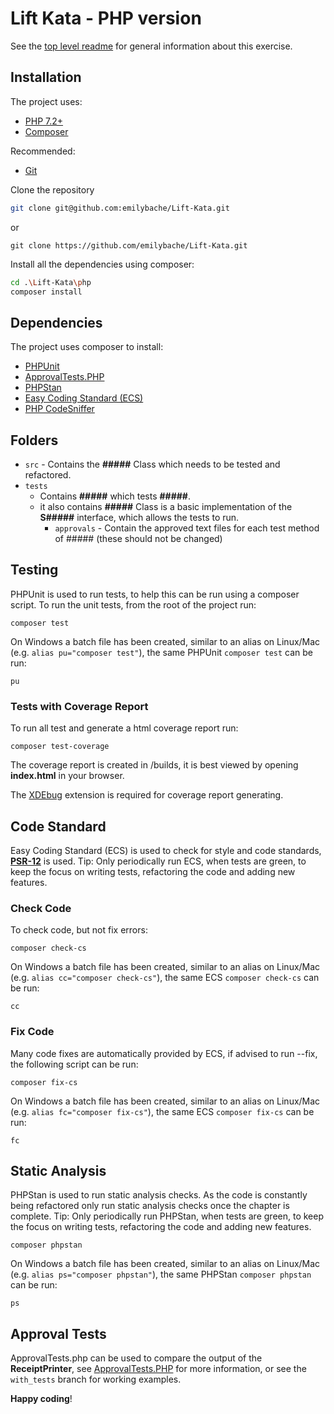 # Lift Kata - PHP version

See the [top level readme](../README.md) for general information about this exercise.

## Installation

The project uses:

- [PHP 7.2+](https://www.php.net/downloads.php)
- [Composer](https://getcomposer.org)

Recommended:

- [Git](https://git-scm.com/downloads)

Clone the repository

```sh
git clone git@github.com:emilybache/Lift-Kata.git
```

or

```shell script
git clone https://github.com/emilybache/Lift-Kata.git
```

Install all the dependencies using composer:

```sh
cd .\Lift-Kata\php
composer install
```

## Dependencies

The project uses composer to install:

- [PHPUnit](https://phpunit.de/)
- [ApprovalTests.PHP](https://github.com/approvals/ApprovalTests.php)
- [PHPStan](https://github.com/phpstan/phpstan)
- [Easy Coding Standard (ECS)](https://github.com/symplify/easy-coding-standard) 
- [PHP CodeSniffer](https://github.com/squizlabs/PHP_CodeSniffer/wiki)

## Folders

- `src` - Contains the **#####** Class which needs to be tested and refactored.
- `tests` 
    - Contains **#####** which tests **#####**.
    - it also contains **#####** Class is a basic implementation of the **S#####** interface, which
     allows the tests to run.
        - `approvals` - Contain the approved text files for each test method of ##### (these should not be
        changed)

## Testing

PHPUnit is used to run tests, to help this can be run using a composer script. To run the unit tests, from the root of
 the project run:

```shell script
composer test
```

On Windows a batch file has been created, similar to an alias on Linux/Mac (e.g. `alias pu="composer test"`), the same
 PHPUnit `composer test` can be run:

```shell script
pu
```

### Tests with Coverage Report

To run all test and generate a html coverage report run:

```shell script
composer test-coverage
```

The coverage report is created in /builds, it is best viewed by opening **index.html** in your browser.

The [XDEbug](https://xdebug.org/download) extension is required for coverage report generating. 

## Code Standard

Easy Coding Standard (ECS) is used to check for style and code standards,
 **[PSR-12](https://www.php-fig.org/psr/psr-12/)** is used. Tip: Only periodically run ECS, when tests are green, to
 keep the focus on writing tests, refactoring the code and adding new features.

### Check Code

To check code, but not fix errors:

```shell script
composer check-cs
``` 

On Windows a batch file has been created, similar to an alias on Linux/Mac (e.g. `alias cc="composer check-cs"`), the
 same ECS `composer check-cs` can be run:

```shell script
cc
```

### Fix Code

Many code fixes are automatically provided by ECS, if advised to run --fix, the following script can be run:

```shell script
composer fix-cs
```

On Windows a batch file has been created, similar to an alias on Linux/Mac (e.g. `alias fc="composer fix-cs"`), the same
 ECS `composer fix-cs` can be run:

```shell script
fc
```

## Static Analysis

PHPStan is used to run static analysis checks. As the code is constantly being refactored only run static analysis
  checks once the chapter is complete. Tip: Only periodically run PHPStan, when tests are green, to keep the focus on
   writing tests, refactoring the code and adding new features.

```shell script
composer phpstan
```

On Windows a batch file has been created, similar to an alias on Linux/Mac (e.g. `alias ps="composer phpstan"`), the
 same PHPStan `composer phpstan` can be run:

```shell script
ps
```

## Approval Tests

ApprovalTests.php can be used to compare the output of the **ReceiptPrinter**, see
 [ApprovalTests.PHP](https://github.com/approvals/ApprovalTests.php) for more information, or see the `with_tests`
  branch for working examples.

**Happy coding**!
